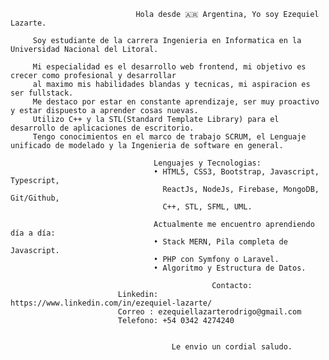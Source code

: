                                 Hola desde 🇦🇷 Argentina, Yo soy Ezequiel Lazarte.

         Soy estudiante de la carrera Ingenieria en Informatica en la Universidad Nacional del Litoral.
         
         Mi especialidad es el desarrollo web frontend, mi objetivo es crecer como profesional y desarrollar 
         al maximo mis habilidades blandas y tecnicas, mi aspiracion es ser fullstack.
         Me destaco por estar en constante aprendizaje, ser muy proactivo y estar dispuesto a aprender cosas nuevas.
         Utilizo C++ y la STL(Standard Template Library) para el desarrollo de aplicaciones de escritorio.
         Tengo conocimientos en el marco de trabajo SCRUM, el Lenguaje unificado de modelado y la Ingenieria de software en general.

                                    Lenguajes y Tecnologias:
                                    • HTML5, CSS3, Bootstrap, Javascript, Typescript,
                                      ReactJs, NodeJs, Firebase, MongoDB, Git/Github,
                                      C++, STL, SFML, UML.
                                  
                                    Actualmente me encuentro aprendiendo día a día:
                                    • Stack MERN, Pila completa de Javascript.
                                    • PHP con Symfony o Laravel.
                                    • Algoritmo y Estructura de Datos.

                                                 Contacto:
                            Linkedin: https://www.linkedin.com/in/ezequiel-lazarte/
                            Correo : ezequiellazarterodrigo@gmail.com
                            Telefono: +54 0342 4274240


                                        Le envio un cordial saludo.
